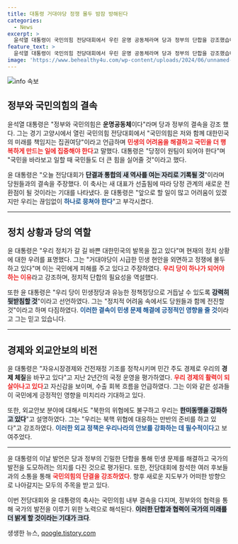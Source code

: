 ```yaml
---
title: 대통령 거대야당 정쟁 몰두 밤잠 방해된다
categories:
  - News
excerpt: >
  윤석열 대통령이 국민의힘 전당대회에서 우린 운명 공동체라며 당과 정부의 단합을 강조했습니다. 그는 민생과 경제 문제 해결을 위해 원팀이 되어야 한다고 언급하며, 야당의 정쟁을 비판했습니다. 
feature_text: >
  윤석열 대통령이 국민의힘 전당대회에서 우린 운명 공동체라며 당과 정부의 단합을 강조했습니다. 그는 민생과 경제 문제 해결을 위해 원팀이 되어야 한다고 언급하며, 야당의 정쟁을 비판했습니다. 
image: 'https://www.behealthy4u.com/wp-content/uploads/2024/06/unnamed-file.png'
---
```


<p><img src="https://www.behealthy4u.com/wp-content/uploads/2024/06/unnamed-file.png" alt="info 속보" /></p>

<h2 data-ke-size="size26">정부와 국민의힘의 결속</h2>

<p data-ke-size="size16">윤석열 대통령은 "정부와 국민의힘은 <b>운명공동체</b>이다"라며 당과 정부의 결속을 강조 했다. 그는 경기 고양시에서 열린 국민의힘 전당대회에서 "국민의힘은 저와 함께 대한민국의 미래를 책임지는 집권여당"이라고 언급하며 <b><span style="color: #ee2323;">민생의 어려움을 해결하고 국민을 더 행복하게 만드는 일에 집중해야 한다</span></b>고 말했다. 대통령은 "당정이 원팀이 되어야 한다"며 "국민을 바라보고 일할 때 국민들도 더 큰 힘을 실어줄 것"이라고 했다.</p>

<p data-ke-size="size16">윤 대통령은 "오늘 전당대회가 <b><span style="background-color: #21538527;">단결과 통합의 새 역사를 여는 자리로 기록될 것</span></b>"이라며 당원들과의 결속을 주장했다. 이 축사는 새 대표가 선출됨에 따라 당정 관계의 새로운 전환점이 될 것이라는 기대를 나타냈다. 윤 대통령은 "앞으로 할 일이 많고 어려움이 있겠지만 우리는 끊임없이 <b><span style="color: #1a5490;">하나로 뭉쳐야 한다</span></b>"고 부각시켰다.</p>

<hr>

<h2 data-ke-size="size26">정치 상황과 당의 역할</h2>

<p data-ke-size="size16">윤 대통령은 "우리 정치가 갈 길 바쁜 대한민국의 발목을 잡고 있다"며 현재의 정치 상황에 대한 우려를 표명했다. 그는 "거대야당이 시급한 민생 현안을 외면하고 정쟁에 몰두하고 있다"며 이는 국민에게 피해를 주고 있다고 주장하였다. <b><span style="color: #ee2323;">우리 당이 하나가 되어야 하는 이유</span></b>라고 강조하며, 정치적 단합의 필요성을 역설했다.</p>

<p data-ke-size="size16">또한 윤 대통령은 "우리 당이 민생정당과 유능한 정책정당으로 거듭날 수 있도록 <b><span style="background-color: #21538527;">강력히 뒷받침할 것</span></b>"이라고 선언하였다. 그는 "정치적 어려움 속에서도 당원들과 함께 전진할 것"이라고 하며 다짐하였다. <b><span style="color: #1a5490;">이러한 결속이 민생 문제 해결에 긍정적인 영향을 줄 것</span></b>이라고 그는 믿고 있습니다.</p>

<hr>

<h2 data-ke-size="size26">경제와 외교안보의 비전</h2>

<p data-ke-size="size16">윤 대통령은 "자유시장경제와 건전재정 기조를 정착시키며 민간 주도 경제로 우리의 <b>경제 체질</b>을 바꾸고 있다"고 지난 2년간의 국정 운영을 평가하였다. <b><span style="color: #ee2323;">우리 경제의 활력이 되살아나고 있다</span></b>고 자신감을 보이며, 수출 회복 흐름을 언급하였다. 그는 이와 같은 성과들이 국민에게 긍정적인 영향을 미치리라 기대하고 있다.</p>

<p data-ke-size="size16">또한, 외교안보 분야에 대해서도 "북한의 위협에도 불구하고 우리는 <b><span style="background-color: #21538527;">한미동맹을 강화하고 있다</span></b>"고 설명하였다. 그는 "우리는 북핵 위협에 대응하는 만반의 준비를 하고 있다"고 강조하였다. <b><span style="color: #1a5490;">이러한 외교 정책은 우리나라의 안보를 강화하는 데 필수적이다</span></b>고 보여주었다.</p>

<hr>

<p data-ke-size="size16">윤 대통령의 이날 발언은 당과 정부의 긴밀한 단합을 통해 민생 문제를 해결하고 국가의 발전을 도모하려는 의지를 다진 것으로 평가된다. 또한, 전당대회에 참석한 여러 후보들과의 소통을 통해 <b><span style="color: #ee2323;">국민의힘의 단결을 강조하였다</span></b>. 향후 새로운 지도부가 어떠한 방향으로 나아갈지는 모두의 주목을 받고 있다.</p>

<p data-ke-size="size16">이번 전당대회와 윤 대통령의 축사는 국민의힘 내부 결속을 다지며, 정부와의 협력을 통해 국가의 발전을 이루기 위한 노력으로 해석된다. <b><span style="background-color: #21538527;">이러한 단합과 협력이 국가의 미래를 더 밝게 할 것이라는 기대가 크다</span></b>.</p>
생생한 뉴스, <a href="https://qoogle.tistory.com" rel="dofollow">qoogle.tistory.com</a>


